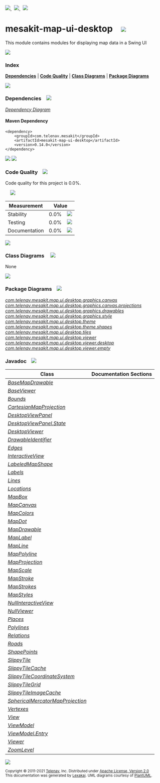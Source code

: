 [//]: # (start-user-text)

<a href="https://www.mesakit.org">
<img src="https://telenav.github.io/telenav-assets/images/icons/web-32.png" srcset="https://telenav.github.io/telenav-assets/images/icons/web-32-2x.png 2x"/>
</a>
&nbsp;
<a href="https://twitter.com/openmesakit">
<img src="https://telenav.github.io/telenav-assets/images/logos/twitter/twitter-32.png" srcset="https://telenav.github.io/telenav-assets/images/logos/twitter/twitter-32-2x.png 2x"/>
</a>
&nbsp;
<a href="https://mesakit.zulipchat.com">
<img src="https://telenav.github.io/telenav-assets/images/logos/zulip/zulip-32.png" srcset="https://telenav.github.io/telenav-assets/images/logos/zulip/zulip-32-2x.png 2x"/>
</a>

[//]: # (end-user-text)

# mesakit-map-ui-desktop &nbsp;&nbsp; <img src="https://telenav.github.io/telenav-assets/images/icons/window-32.png" srcset="https://telenav.github.io/telenav-assets/images/icons/window-32-2x.png 2x"/>

This module contains modules for displaying map data in a Swing UI

<img src="https://telenav.github.io/telenav-assets/images/separators/horizontal-line-512.png" srcset="https://telenav.github.io/telenav-assets/images/separators/horizontal-line-512-2x.png 2x"/>

### Index



[**Dependencies**](#dependencies) | [**Code Quality**](#code-quality) | [**Class Diagrams**](#class-diagrams) | [**Package Diagrams**](#package-diagrams)

<img src="https://telenav.github.io/telenav-assets/images/separators/horizontal-line-512.png" srcset="https://telenav.github.io/telenav-assets/images/separators/horizontal-line-512-2x.png 2x"/>

### Dependencies <a name="dependencies"></a> &nbsp;&nbsp; <img src="https://telenav.github.io/telenav-assets/images/icons/dependencies-32.png" srcset="https://telenav.github.io/telenav-assets/images/icons/dependencies-32-2x.png 2x"/>

[*Dependency Diagram*](https://www.mesakit.org/0.14.0/lexakai/mesakit/mesakit-map/ui/desktop/documentation/diagrams/dependencies.svg)

#### Maven Dependency

    <dependency>
        <groupId>com.telenav.mesakit</groupId>
        <artifactId>mesakit-map-ui-desktop</artifactId>
        <version>0.14.0</version>
    </dependency>

<img src="https://telenav.github.io/telenav-assets/images/separators/horizontal-line-128.png" srcset="https://telenav.github.io/telenav-assets/images/separators/horizontal-line-128-2x.png 2x"/>

[//]: # (start-user-text)



[//]: # (end-user-text)

<img src="https://telenav.github.io/telenav-assets/images/separators/horizontal-line-128.png" srcset="https://telenav.github.io/telenav-assets/images/separators/horizontal-line-128-2x.png 2x"/>

### Code Quality <a name="code-quality"></a> &nbsp;&nbsp; <img src="https://telenav.github.io/telenav-assets/images/icons/ruler-32.png" srcset="https://telenav.github.io/telenav-assets/images/icons/ruler-32-2x.png 2x"/>

Code quality for this project is 0.0%.  
  
&nbsp; &nbsp; <img src="https://telenav.github.io/telenav-assets/images/meters/meter-0-96.png" srcset="https://telenav.github.io/telenav-assets/images/meters/meter-0-96-2x.png 2x"/>

| Measurement   | Value                    |
|---------------|--------------------------|
| Stability     | 0.0%&nbsp; &nbsp; <img src="https://telenav.github.io/telenav-assets/images/meters/meter-0-96.png" srcset="https://telenav.github.io/telenav-assets/images/meters/meter-0-96-2x.png 2x"/>     |
| Testing       | 0.0%&nbsp; &nbsp; <img src="https://telenav.github.io/telenav-assets/images/meters/meter-0-96.png" srcset="https://telenav.github.io/telenav-assets/images/meters/meter-0-96-2x.png 2x"/>       |
| Documentation | 0.0%&nbsp; &nbsp; <img src="https://telenav.github.io/telenav-assets/images/meters/meter-0-96.png" srcset="https://telenav.github.io/telenav-assets/images/meters/meter-0-96-2x.png 2x"/> |

<img src="https://telenav.github.io/telenav-assets/images/separators/horizontal-line-128.png" srcset="https://telenav.github.io/telenav-assets/images/separators/horizontal-line-128-2x.png 2x"/>

### Class Diagrams <a name="class-diagrams"></a> &nbsp; &nbsp; <img src="https://telenav.github.io/telenav-assets/images/icons/diagram-40.png" srcset="https://telenav.github.io/telenav-assets/images/icons/diagram-40-2x.png 2x"/>

None

<img src="https://telenav.github.io/telenav-assets/images/separators/horizontal-line-128.png" srcset="https://telenav.github.io/telenav-assets/images/separators/horizontal-line-128-2x.png 2x"/>

### Package Diagrams <a name="package-diagrams"></a> &nbsp;&nbsp; <img src="https://telenav.github.io/telenav-assets/images/icons/box-24.png" srcset="https://telenav.github.io/telenav-assets/images/icons/box-24-2x.png 2x"/>

[*com.telenav.mesakit.map.ui.desktop.graphics.canvas*](https://www.mesakit.org/0.14.0/lexakai/mesakit/mesakit-map/ui/desktop/documentation/diagrams/com.telenav.mesakit.map.ui.desktop.graphics.canvas.svg)  
[*com.telenav.mesakit.map.ui.desktop.graphics.canvas.projections*](https://www.mesakit.org/0.14.0/lexakai/mesakit/mesakit-map/ui/desktop/documentation/diagrams/com.telenav.mesakit.map.ui.desktop.graphics.canvas.projections.svg)  
[*com.telenav.mesakit.map.ui.desktop.graphics.drawables*](https://www.mesakit.org/0.14.0/lexakai/mesakit/mesakit-map/ui/desktop/documentation/diagrams/com.telenav.mesakit.map.ui.desktop.graphics.drawables.svg)  
[*com.telenav.mesakit.map.ui.desktop.graphics.style*](https://www.mesakit.org/0.14.0/lexakai/mesakit/mesakit-map/ui/desktop/documentation/diagrams/com.telenav.mesakit.map.ui.desktop.graphics.style.svg)  
[*com.telenav.mesakit.map.ui.desktop.theme*](https://www.mesakit.org/0.14.0/lexakai/mesakit/mesakit-map/ui/desktop/documentation/diagrams/com.telenav.mesakit.map.ui.desktop.theme.svg)  
[*com.telenav.mesakit.map.ui.desktop.theme.shapes*](https://www.mesakit.org/0.14.0/lexakai/mesakit/mesakit-map/ui/desktop/documentation/diagrams/com.telenav.mesakit.map.ui.desktop.theme.shapes.svg)  
[*com.telenav.mesakit.map.ui.desktop.tiles*](https://www.mesakit.org/0.14.0/lexakai/mesakit/mesakit-map/ui/desktop/documentation/diagrams/com.telenav.mesakit.map.ui.desktop.tiles.svg)  
[*com.telenav.mesakit.map.ui.desktop.viewer*](https://www.mesakit.org/0.14.0/lexakai/mesakit/mesakit-map/ui/desktop/documentation/diagrams/com.telenav.mesakit.map.ui.desktop.viewer.svg)  
[*com.telenav.mesakit.map.ui.desktop.viewer.desktop*](https://www.mesakit.org/0.14.0/lexakai/mesakit/mesakit-map/ui/desktop/documentation/diagrams/com.telenav.mesakit.map.ui.desktop.viewer.desktop.svg)  
[*com.telenav.mesakit.map.ui.desktop.viewer.empty*](https://www.mesakit.org/0.14.0/lexakai/mesakit/mesakit-map/ui/desktop/documentation/diagrams/com.telenav.mesakit.map.ui.desktop.viewer.empty.svg)

### Javadoc <a name="code-quality"></a> &nbsp;&nbsp; <img src="https://telenav.github.io/telenav-assets/images/icons/books-24.png" srcset="https://telenav.github.io/telenav-assets/images/icons/books-24-2x.png 2x"/>

| Class | Documentation Sections  |
|-------|-------------------------|
| [*BaseMapDrawable*](https://www.mesakit.org/0.14.0/javadoc/mesakit/mesakit-map-ui-desktop/com/telenav/mesakit/map/ui/desktop/graphics/drawables/BaseMapDrawable.html) |  |  
| [*BaseViewer*](https://www.mesakit.org/0.14.0/javadoc/mesakit/mesakit-map-ui-desktop/com/telenav/mesakit/map/ui/desktop/viewer/desktop/BaseViewer.html) |  |  
| [*Bounds*](https://www.mesakit.org/0.14.0/javadoc/mesakit/mesakit-map-ui-desktop/com/telenav/mesakit/map/ui/desktop/theme/shapes/Bounds.html) |  |  
| [*CartesianMapProjection*](https://www.mesakit.org/0.14.0/javadoc/mesakit/mesakit-map-ui-desktop/com/telenav/mesakit/map/ui/desktop/graphics/canvas/projections/CartesianMapProjection.html) |  |  
| [*DesktopViewPanel*](https://www.mesakit.org/0.14.0/javadoc/mesakit/mesakit-map-ui-desktop/com/telenav/mesakit/map/ui/desktop/viewer/desktop/DesktopViewPanel.html) |  |  
| [*DesktopViewPanel.State*](https://www.mesakit.org/0.14.0/javadoc/mesakit/mesakit-map-ui-desktop/com/telenav/mesakit/map/ui/desktop/viewer/desktop/DesktopViewPanel.State.html) |  |  
| [*DesktopViewer*](https://www.mesakit.org/0.14.0/javadoc/mesakit/mesakit-map-ui-desktop/com/telenav/mesakit/map/ui/desktop/viewer/desktop/DesktopViewer.html) |  |  
| [*DrawableIdentifier*](https://www.mesakit.org/0.14.0/javadoc/mesakit/mesakit-map-ui-desktop/com/telenav/mesakit/map/ui/desktop/viewer/DrawableIdentifier.html) |  |  
| [*Edges*](https://www.mesakit.org/0.14.0/javadoc/mesakit/mesakit-map-ui-desktop/com/telenav/mesakit/map/ui/desktop/theme/shapes/Edges.html) |  |  
| [*InteractiveView*](https://www.mesakit.org/0.14.0/javadoc/mesakit/mesakit-map-ui-desktop/com/telenav/mesakit/map/ui/desktop/viewer/InteractiveView.html) |  |  
| [*LabeledMapShape*](https://www.mesakit.org/0.14.0/javadoc/mesakit/mesakit-map-ui-desktop/com/telenav/mesakit/map/ui/desktop/graphics/drawables/LabeledMapShape.html) |  |  
| [*Labels*](https://www.mesakit.org/0.14.0/javadoc/mesakit/mesakit-map-ui-desktop/com/telenav/mesakit/map/ui/desktop/theme/shapes/Labels.html) |  |  
| [*Lines*](https://www.mesakit.org/0.14.0/javadoc/mesakit/mesakit-map-ui-desktop/com/telenav/mesakit/map/ui/desktop/theme/shapes/Lines.html) |  |  
| [*Locations*](https://www.mesakit.org/0.14.0/javadoc/mesakit/mesakit-map-ui-desktop/com/telenav/mesakit/map/ui/desktop/theme/shapes/Locations.html) |  |  
| [*MapBox*](https://www.mesakit.org/0.14.0/javadoc/mesakit/mesakit-map-ui-desktop/com/telenav/mesakit/map/ui/desktop/graphics/drawables/MapBox.html) |  |  
| [*MapCanvas*](https://www.mesakit.org/0.14.0/javadoc/mesakit/mesakit-map-ui-desktop/com/telenav/mesakit/map/ui/desktop/graphics/canvas/MapCanvas.html) |  |  
| [*MapColors*](https://www.mesakit.org/0.14.0/javadoc/mesakit/mesakit-map-ui-desktop/com/telenav/mesakit/map/ui/desktop/theme/MapColors.html) |  |  
| [*MapDot*](https://www.mesakit.org/0.14.0/javadoc/mesakit/mesakit-map-ui-desktop/com/telenav/mesakit/map/ui/desktop/graphics/drawables/MapDot.html) |  |  
| [*MapDrawable*](https://www.mesakit.org/0.14.0/javadoc/mesakit/mesakit-map-ui-desktop/com/telenav/mesakit/map/ui/desktop/graphics/drawables/MapDrawable.html) |  |  
| [*MapLabel*](https://www.mesakit.org/0.14.0/javadoc/mesakit/mesakit-map-ui-desktop/com/telenav/mesakit/map/ui/desktop/graphics/drawables/MapLabel.html) |  |  
| [*MapLine*](https://www.mesakit.org/0.14.0/javadoc/mesakit/mesakit-map-ui-desktop/com/telenav/mesakit/map/ui/desktop/graphics/drawables/MapLine.html) |  |  
| [*MapPolyline*](https://www.mesakit.org/0.14.0/javadoc/mesakit/mesakit-map-ui-desktop/com/telenav/mesakit/map/ui/desktop/graphics/drawables/MapPolyline.html) |  |  
| [*MapProjection*](https://www.mesakit.org/0.14.0/javadoc/mesakit/mesakit-map-ui-desktop/com/telenav/mesakit/map/ui/desktop/graphics/canvas/MapProjection.html) |  |  
| [*MapScale*](https://www.mesakit.org/0.14.0/javadoc/mesakit/mesakit-map-ui-desktop/com/telenav/mesakit/map/ui/desktop/graphics/canvas/MapScale.html) |  |  
| [*MapStroke*](https://www.mesakit.org/0.14.0/javadoc/mesakit/mesakit-map-ui-desktop/com/telenav/mesakit/map/ui/desktop/graphics/style/MapStroke.html) |  |  
| [*MapStrokes*](https://www.mesakit.org/0.14.0/javadoc/mesakit/mesakit-map-ui-desktop/com/telenav/mesakit/map/ui/desktop/theme/MapStrokes.html) |  |  
| [*MapStyles*](https://www.mesakit.org/0.14.0/javadoc/mesakit/mesakit-map-ui-desktop/com/telenav/mesakit/map/ui/desktop/theme/MapStyles.html) |  |  
| [*NullInteractiveView*](https://www.mesakit.org/0.14.0/javadoc/mesakit/mesakit-map-ui-desktop/com/telenav/mesakit/map/ui/desktop/viewer/empty/NullInteractiveView.html) |  |  
| [*NullViewer*](https://www.mesakit.org/0.14.0/javadoc/mesakit/mesakit-map-ui-desktop/com/telenav/mesakit/map/ui/desktop/viewer/empty/NullViewer.html) |  |  
| [*Places*](https://www.mesakit.org/0.14.0/javadoc/mesakit/mesakit-map-ui-desktop/com/telenav/mesakit/map/ui/desktop/theme/shapes/Places.html) |  |  
| [*Polylines*](https://www.mesakit.org/0.14.0/javadoc/mesakit/mesakit-map-ui-desktop/com/telenav/mesakit/map/ui/desktop/theme/shapes/Polylines.html) |  |  
| [*Relations*](https://www.mesakit.org/0.14.0/javadoc/mesakit/mesakit-map-ui-desktop/com/telenav/mesakit/map/ui/desktop/theme/shapes/Relations.html) |  |  
| [*Roads*](https://www.mesakit.org/0.14.0/javadoc/mesakit/mesakit-map-ui-desktop/com/telenav/mesakit/map/ui/desktop/theme/shapes/Roads.html) |  |  
| [*ShapePoints*](https://www.mesakit.org/0.14.0/javadoc/mesakit/mesakit-map-ui-desktop/com/telenav/mesakit/map/ui/desktop/theme/shapes/ShapePoints.html) |  |  
| [*SlippyTile*](https://www.mesakit.org/0.14.0/javadoc/mesakit/mesakit-map-ui-desktop/com/telenav/mesakit/map/ui/desktop/tiles/SlippyTile.html) |  |  
| [*SlippyTileCache*](https://www.mesakit.org/0.14.0/javadoc/mesakit/mesakit-map-ui-desktop/com/telenav/mesakit/map/ui/desktop/tiles/SlippyTileCache.html) |  |  
| [*SlippyTileCoordinateSystem*](https://www.mesakit.org/0.14.0/javadoc/mesakit/mesakit-map-ui-desktop/com/telenav/mesakit/map/ui/desktop/tiles/SlippyTileCoordinateSystem.html) |  |  
| [*SlippyTileGrid*](https://www.mesakit.org/0.14.0/javadoc/mesakit/mesakit-map-ui-desktop/com/telenav/mesakit/map/ui/desktop/tiles/SlippyTileGrid.html) |  |  
| [*SlippyTileImageCache*](https://www.mesakit.org/0.14.0/javadoc/mesakit/mesakit-map-ui-desktop/com/telenav/mesakit/map/ui/desktop/tiles/SlippyTileImageCache.html) |  |  
| [*SphericalMercatorMapProjection*](https://www.mesakit.org/0.14.0/javadoc/mesakit/mesakit-map-ui-desktop/com/telenav/mesakit/map/ui/desktop/graphics/canvas/projections/SphericalMercatorMapProjection.html) |  |  
| [*Vertexes*](https://www.mesakit.org/0.14.0/javadoc/mesakit/mesakit-map-ui-desktop/com/telenav/mesakit/map/ui/desktop/theme/shapes/Vertexes.html) |  |  
| [*View*](https://www.mesakit.org/0.14.0/javadoc/mesakit/mesakit-map-ui-desktop/com/telenav/mesakit/map/ui/desktop/viewer/View.html) |  |  
| [*ViewModel*](https://www.mesakit.org/0.14.0/javadoc/mesakit/mesakit-map-ui-desktop/com/telenav/mesakit/map/ui/desktop/viewer/desktop/ViewModel.html) |  |  
| [*ViewModel.Entry*](https://www.mesakit.org/0.14.0/javadoc/mesakit/mesakit-map-ui-desktop/com/telenav/mesakit/map/ui/desktop/viewer/desktop/ViewModel.Entry.html) |  |  
| [*Viewer*](https://www.mesakit.org/0.14.0/javadoc/mesakit/mesakit-map-ui-desktop/com/telenav/mesakit/map/ui/desktop/viewer/Viewer.html) |  |  
| [*ZoomLevel*](https://www.mesakit.org/0.14.0/javadoc/mesakit/mesakit-map-ui-desktop/com/telenav/mesakit/map/ui/desktop/tiles/ZoomLevel.html) |  |  

[//]: # (start-user-text)



[//]: # (end-user-text)

<img src="https://telenav.github.io/telenav-assets/images/separators/horizontal-line-512.png" srcset="https://telenav.github.io/telenav-assets/images/separators/horizontal-line-512-2x.png 2x"/>

<sub>Copyright &#169; 2011-2021 [Telenav](https://telenav.com), Inc. Distributed under [Apache License, Version 2.0](LICENSE)</sub>  
<sub>This documentation was generated by [Lexakai](https://lexakai.org). UML diagrams courtesy of [PlantUML](https://plantuml.com).</sub>
